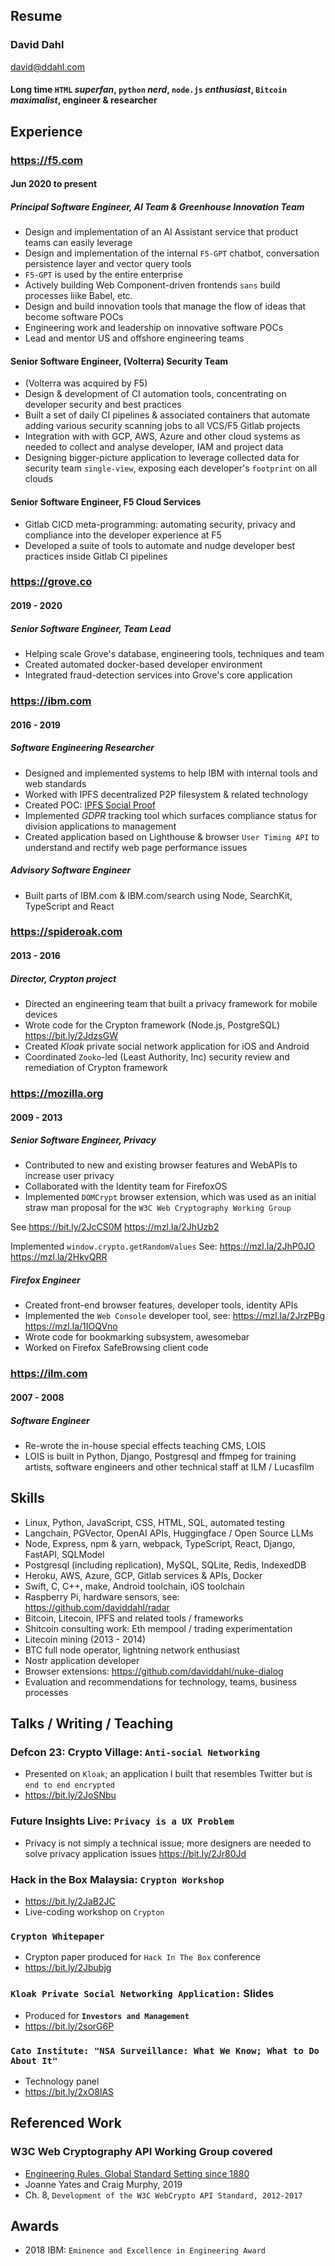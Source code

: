 ## Resume

### David Dahl

david@ddahl.com

#### Long time `HTML` *superfan*, `python` *nerd*, `node.js` *enthusiast*, `Bitcoin` *maximalist*, engineer & researcher

## Experience

### https://f5.com

#### Jun 2020 to present

##### Principal Software Engineer, AI Team & Greenhouse Innovation Team

- Design and implementation of an AI Assistant service that product teams can easily leverage
- Design and implementation of the internal `F5-GPT` chatbot, conversation persistence layer and vector query tools
- `F5-GPT` is used by the entire enterprise
- Actively building Web Component-driven frontends `sans` build processes liike Babel, etc.
- Design and build innovation tools that manage the flow of ideas that become software POCs
- Engineering work and leadership on innovative software POCs
- Lead and mentor US and offshore engineering teams

#### Senior Software Engineer, (Volterra) Security Team

- (Volterra was acquired by F5)
- Design & development of CI automation tools, concentrating on developer security and best practices
- Built a set of daily CI pipelines & associated containers that automate adding various security scanning jobs to all VCS/F5 Gitlab projects
- Integration with with GCP, AWS, Azure and other cloud systems as needed to collect and analyse developer, IAM and project data
- Designing bigger-picture application to leverage collected data for security team `single-view`, exposing each developer's `footprint` on all clouds

#### Senior Software Engineer, F5 Cloud Services

- Gitlab CICD meta-programming: automating security, privacy and compliance into the developer experience at F5
- Developed a suite of tools to automate and nudge developer best practices inside Gitlab CI pipelines

### https://grove.co

#### 2019 - 2020

##### Senior Software Engineer, Team Lead

- Helping scale Grove's database, engineering tools, techniques and team
- Created automated docker-based developer environment
- Integrated fraud-detection services into Grove's core application

### https://ibm.com

#### 2016 - 2019

##### Software Engineering Researcher

- Designed and implemented systems to help IBM with internal tools and web standards
- Worked with IPFS decentralized P2P filesystem & related technology
- Created POC: [IPFS Social Proof](https://bit.ly/2Pc7GkB)
- Implemented *GDPR* tracking tool which surfaces compliance status for division applications to management
- Created application based on Lighthouse & browser `User Timing API` to understand and rectify web page performance issues

##### Advisory Software Engineer

- Built parts of IBM.com & IBM.com/search using Node, SearchKit, TypeScript and React

### https://spideroak.com

#### 2013 - 2016

##### Director, Crypton project

- Directed an engineering team that built a privacy framework for mobile devices
- Wrote code for the Crypton framework (Node.js, PostgreSQL) https://bit.ly/2JdzsGW
- Created *Kloak* private social network application for iOS and Android
- Coordinated `Zooko`-led (Least Authority, Inc) security review and remediation of Crypton framework

### https://mozilla.org

#### 2009 - 2013

##### Senior Software Engineer, Privacy

- Contributed to new and existing browser features and WebAPIs to increase user privacy
- Collaborated with the Identity team for FirefoxOS
- Implemented `DOMCrypt` browser extension, which was used as an initial straw man proposal for the `W3C Web Cryptography Working Group`

See https://bit.ly/2JcCS0M   https://mzl.la/2JhUzb2

Implemented `window.crypto.getRandomValues`
See: https://mzl.la/2JhP0JO  https://mzl.la/2HkvQRR

##### Firefox Engineer

- Created front-end browser features, developer tools, identity APIs
- Implemented the `Web Console` developer tool, see: https://mzl.la/2JrzPBg https://mzl.la/1IOQVno
- Wrote code for bookmarking subsystem, awesomebar
- Worked on Firefox SafeBrowsing client code

### https://ilm.com

#### 2007 - 2008

##### Software Engineer

- Re-wrote the in-house special effects teaching CMS, LOIS
- LOIS is built in Python, Django, Postgresql and ffmpeg for training artists, software engineers and other technical staff at ILM / Lucasfilm

## Skills

- Linux, Python, JavaScript, CSS, HTML, SQL, automated testing
- Langchain, PGVector, OpenAI APIs, Huggingface / Open Source LLMs
- Node, Express, npm & yarn, webpack, TypeScript, React, Django, FastAPI, SQLModel
- Postgresql (including replication), MySQL, SQLite, Redis, IndexedDB
- Heroku, AWS, Azure, GCP, Gitlab services & APIs, Docker
- Swift, C, C++, make, Android toolchain, iOS toolchain
- Raspberry Pi, hardware sensors, see: https://github.com/daviddahl/radar
- Bitcoin, Litecoin, IPFS and related tools / frameworks
- Shitcoin consulting work: Eth mempool / trading experimentation
- Litecoin mining (2013 - 2014)
- BTC full node operator, lightning network enthusiast
- Nostr application developer
- Browser extensions: https://github.com/daviddahl/nuke-dialog
- Evaluation and recommendations for technology, teams, business processes

## Talks / Writing / Teaching

### Defcon 23: Crypto Village: `Anti-social Networking`

- Presented on `Kloak`; an application I built that resembles Twitter but is `end to end encrypted`
- https://bit.ly/2JoSNbu

### Future Insights Live: `Privacy is a UX Problem`

- Privacy is not simply a technical issue; more designers are needed to solve privacy application issues https://bit.ly/2Jr80Jd

### Hack in the Box Malaysia: `Crypton Workshop`

- https://bit.ly/2JaB2JC
- Live-coding workshop on `Crypton`

### `Crypton Whitepaper`

- Crypton paper produced for `Hack In The Box` conference
- https://bit.ly/2Jbubjg

### `Kloak Private Social Networking Application:` Slides

- Produced for **`Investors and Management`**
- https://bit.ly/2sorG6P

### `Cato Institute: "NSA Surveillance: What We Know; What to Do About It"`

- Technology panel
- https://bit.ly/2xO8lAS

## Referenced Work

### W3C Web Cryptography API Working Group covered
- [Engineering Rules, Global Standard Setting since 1880](https://amzn.to/2ZfTWXh)
- Joanne Yates and Craig Murphy, 2019
- Ch. 8, `Development of the W3C WebCrypto API Standard, 2012-2017`

## Awards

- 2018 IBM: `Eminence and Excellence in Engineering Award`
